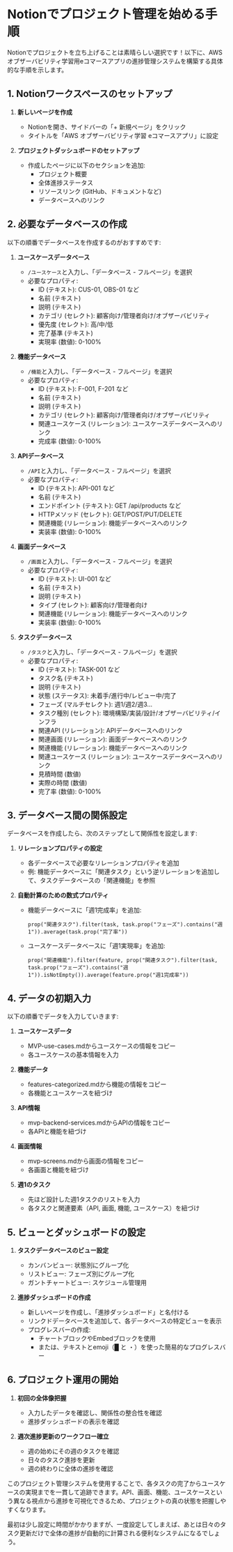 # Notionでプロジェクト管理を始める手順

Notionでプロジェクトを立ち上げることは素晴らしい選択です！以下に、AWSオブザーバビリティ学習用eコマースアプリの進捗管理システムを構築する具体的な手順を示します。

## 1. Notionワークスペースのセットアップ

1. **新しいページを作成**
   - Notionを開き、サイドバーの「+ 新規ページ」をクリック
   - タイトルを「AWS オブザーバビリティ学習 eコマースアプリ」に設定

2. **プロジェクトダッシュボードのセットアップ**
   - 作成したページに以下のセクションを追加:
     - プロジェクト概要
     - 全体進捗ステータス
     - リソースリンク (GitHub、ドキュメントなど)
     - データベースへのリンク

## 2. 必要なデータベースの作成

以下の順番でデータベースを作成するのがおすすめです:

1. **ユースケースデータベース**
   - `/ユースケース`と入力し、「データベース - フルページ」を選択
   - 必要なプロパティ:
     - ID (テキスト): CUS-01, OBS-01 など
     - 名前 (テキスト)
     - 説明 (テキスト)
     - カテゴリ (セレクト): 顧客向け/管理者向け/オブザーバビリティ
     - 優先度 (セレクト): 高/中/低
     - 完了基準 (テキスト)
     - 実現率 (数値): 0-100%

2. **機能データベース**
   - `/機能`と入力し、「データベース - フルページ」を選択
   - 必要なプロパティ:
     - ID (テキスト): F-001, F-201 など
     - 名前 (テキスト)
     - 説明 (テキスト)
     - カテゴリ (セレクト): 顧客向け/管理者向け/オブザーバビリティ
     - 関連ユースケース (リレーション): ユースケースデータベースへのリンク
     - 完成率 (数値): 0-100%

3. **APIデータベース**
   - `/API`と入力し、「データベース - フルページ」を選択
   - 必要なプロパティ:
     - ID (テキスト): API-001 など
     - 名前 (テキスト)
     - エンドポイント (テキスト): GET /api/products など
     - HTTPメソッド (セレクト): GET/POST/PUT/DELETE
     - 関連機能 (リレーション): 機能データベースへのリンク
     - 実装率 (数値): 0-100%

4. **画面データベース**
   - `/画面`と入力し、「データベース - フルページ」を選択
   - 必要なプロパティ:
     - ID (テキスト): UI-001 など
     - 名前 (テキスト)
     - 説明 (テキスト)
     - タイプ (セレクト): 顧客向け/管理者向け
     - 関連機能 (リレーション): 機能データベースへのリンク
     - 実装率 (数値): 0-100%

5. **タスクデータベース**
   - `/タスク`と入力し、「データベース - フルページ」を選択
   - 必要なプロパティ:
     - ID (テキスト): TASK-001 など
     - タスク名 (テキスト)
     - 説明 (テキスト)
     - 状態 (ステータス): 未着手/進行中/レビュー中/完了
     - フェーズ (マルチセレクト): 週1/週2/週3...
     - タスク種別 (セレクト): 環境構築/実装/設計/オブザーバビリティ/インフラ
     - 関連API (リレーション): APIデータベースへのリンク
     - 関連画面 (リレーション): 画面データベースへのリンク
     - 関連機能 (リレーション): 機能データベースへのリンク
     - 関連ユースケース (リレーション): ユースケースデータベースへのリンク
     - 見積時間 (数値)
     - 実際の時間 (数値)
     - 完了率 (数値): 0-100%

## 3. データベース間の関係設定

データベースを作成したら、次のステップとして関係性を設定します:

1. **リレーションプロパティの設定**
   - 各データベースで必要なリレーションプロパティを追加
   - 例: 機能データベースに「関連タスク」という逆リレーションを追加して、タスクデータベースの「関連機能」を参照

2. **自動計算のための数式プロパティ**
   - 機能データベースに「週1完成率」を追加:
     ```
     prop("関連タスク").filter(task, task.prop("フェーズ").contains("週1")).average(task.prop("完了率"))
     ```
   - ユースケースデータベースに「週1実現率」を追加:
     ```
     prop("関連機能").filter(feature, prop("関連タスク").filter(task, task.prop("フェーズ").contains("週1")).isNotEmpty()).average(feature.prop("週1完成率"))
     ```

## 4. データの初期入力

以下の順番でデータを入力していきます:

1. **ユースケースデータ**
   - MVP-use-cases.mdからユースケースの情報をコピー
   - 各ユースケースの基本情報を入力

2. **機能データ**
   - features-categorized.mdから機能の情報をコピー
   - 各機能とユースケースを紐づけ

3. **API情報**
   - mvp-backend-services.mdからAPIの情報をコピー
   - 各APIと機能を紐づけ

4. **画面情報**
   - mvp-screens.mdから画面の情報をコピー
   - 各画面と機能を紐づけ

5. **週1のタスク**
   - 先ほど設計した週1タスクのリストを入力
   - 各タスクと関連要素（API, 画面, 機能, ユースケース）を紐づけ

## 5. ビューとダッシュボードの設定

1. **タスクデータベースのビュー設定**
   - カンバンビュー: 状態別にグループ化
   - リストビュー: フェーズ別にグループ化
   - ガントチャートビュー: スケジュール管理用

2. **進捗ダッシュボードの作成**
   - 新しいページを作成し、「進捗ダッシュボード」と名付ける
   - リンクドデータベースを追加して、各データベースの特定ビューを表示
   - プログレスバーの作成:
     - チャートブロックやEmbedブロックを使用
     - または、テキストとemoji（█ と ・）を使った簡易的なプログレスバー

## 6. プロジェクト運用の開始

1. **初回の全体像把握**
   - 入力したデータを確認し、関係性の整合性を確認
   - 進捗ダッシュボードの表示を確認

2. **週次進捗更新のワークフロー確立**
   - 週の始めにその週のタスクを確認
   - 日々のタスク進捗を更新
   - 週の終わりに全体の進捗を確認

このプロジェクト管理システムを使用することで、各タスクの完了からユースケースの実現までを一貫して追跡できます。API、画面、機能、ユースケースという異なる視点から進捗を可視化できるため、プロジェクトの真の状態を把握しやすくなります。

最初は少し設定に時間がかかりますが、一度設定してしまえば、あとは日々のタスク更新だけで全体の進捗が自動的に計算される便利なシステムになるでしょう。
